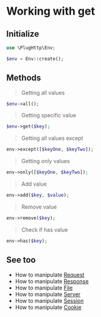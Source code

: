 # Working with get

## Initialize
```php
use \PlugHttp\Env;

$env = Env::create();
```

## Methods

>  Getting all values
```php
$env->all();
```

> Getting specific value
```php
$env->get($key);
```

> Getting all values except
```php
env->except([$keyOne, $keyTwo]);
```

> Getting only values
```php
env->only([$keyOne, $keyTwo]);
```

> Add value
```php
env->add($key, $value);
```

> Remove value
```php
env->remove($key);
```

> Check if has value
```php
env->has($key);
```

## See too
* How to manipulate [Request](request.md)
* How to manipulate [Response](response.md)
* How to manipulate [File](file.md)
* How to manipulate [Server](server.md)
* How to manipulate [Session](session.md)
* How to manipulate [Cookie](cookie.md)